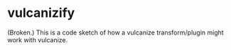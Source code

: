 vulcanizify
===========

(Broken.)  This is a code sketch of how a vulcanize transform/plugin might work with vulcanize.  